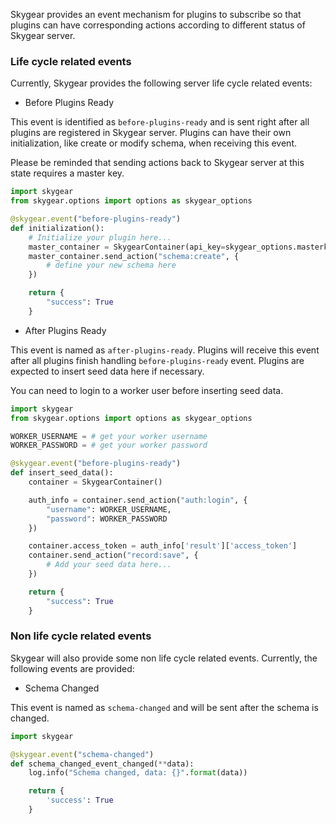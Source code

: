 Skygear provides an event mechanism for plugins to subscribe so that plugins
can have corresponding actions according to different status of Skygear server.

<a name="lifecycle-related"></a>
### Life cycle related events

Currently, Skygear provides the following server life cycle related events:

- Before Plugins Ready

This event is identified as `before-plugins-ready` and is sent right after all
plugins are registered in Skygear server. Plugins can have their own
initialization, like create or modify schema, when receiving this event.

Please be reminded that sending actions back to Skygear server at this state
requires a master key.

```python
import skygear
from skygear.options import options as skygear_options

@skygear.event("before-plugins-ready")
def initialization():
    # Initialize your plugin here...
    master_container = SkygearContainer(api_key=skygear_options.masterkey)
    master_container.send_action("schema:create", {
        # define your new schema here
    })

    return {
        "success": True
    }

```

- After Plugins Ready

This event is named as `after-plugins-ready`. Plugins will receive this event
after all plugins finish handling `before-plugins-ready` event. Plugins are
expected to insert seed data here if necessary.

You can need to login to a worker user before inserting seed data.

```python
import skygear
from skygear.options import options as skygear_options

WORKER_USERNAME = # get your worker username
WORKER_PASSWORD = # get your worker password

@skygear.event("before-plugins-ready")
def insert_seed_data():
    container = SkygearContainer()

    auth_info = container.send_action("auth:login", {
        "username": WORKER_USERNAME,
        "password": WORKER_PASSWORD
    })

    container.access_token = auth_info['result']['access_token']
    container.send_action("record:save", {
        # Add your seed data here...
    })

    return {
        "success": True
    }

```

<a name="non-lifecycle-related"></a>
### Non life cycle related events

Skygear will also provide some non life cycle related events. Currently, the
following events are provided:

- Schema Changed

This event is named as `schema-changed` and will be sent after the schema is
changed.

```python
import skygear

@skygear.event("schema-changed")
def schema_changed_event_changed(**data):
    log.info("Schema changed, data: {}".format(data))

    return {
        'success': True
    }

```

